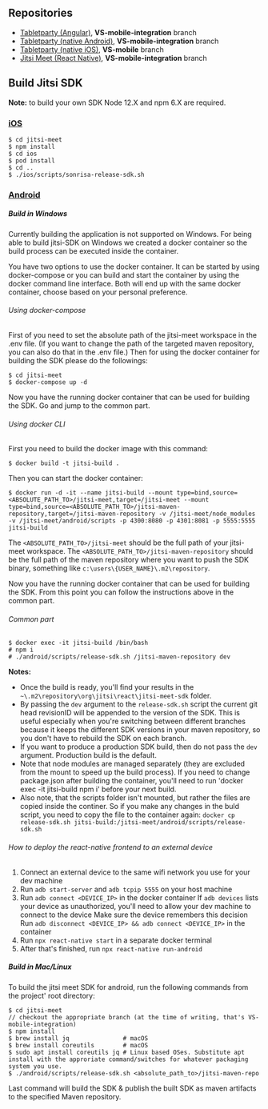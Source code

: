  ## Repositories
 - [Tabletparty (Angular)](https://bitbucket.org/cabidev/cabiofbiz/src/VS-mobile-integration/), **VS-mobile-integration** branch
 - [Tabletparty (native Android)](https://gitlab.int.sonrisa.hu/cabi/cabi-party-app-android), **VS-mobile-integration** branch
 - [Tabletparty (native iOS)](https://gitlab.int.sonrisa.hu/cabi/cabi-party-app-ios), **VS-mobile** branch
 - [Jitsi Meet (React Native)](https://github.com/molnartimi/jitsi-meet/tree/VS-mobile-integration), **VS-mobile-integration** branch

## Build Jitsi SDK
**Note:** to build your own SDK Node 12.X and npm 6.X are required.
### [iOS](https://jitsi.github.io/handbook/docs/dev-guide/dev-guide-ios-sdk)
 ```
 $ cd jitsi-meet
 $ npm install
 $ cd ios
 $ pod install
 $ cd ..
 $ ./ios/scripts/sonrisa-release-sdk.sh
 ```

### [Android](https://jitsi.github.io/handbook/docs/dev-guide/dev-guide-android-sdk)
##### Build in Windows
Currently building the application is not supported on Windows. 
For being able to build jitsi-SDK on Windows we created a docker container so the build process can be executed inside the container.

You have two options to use the docker container. It can be started by using docker-compose or you can build and start the container by using the docker command line interface. Both will end up with the same docker container, choose based on your personal preference. 

###### Using docker-compose
First of you need to set the absolute path of the jitsi-meet workspace in the .env file. (If you want to change the path of the targeted maven repository, you can also do that in the .env file.)
Then for using the docker container for building the SDK please do the followings:
```
$ cd jitsi-meet
$ docker-compose up -d
```
Now you have the running docker container that can be used for building the SDK. Go and jump to the common part.

###### Using docker CLI
First you need to build the docker image with this command:
```
$ docker build -t jitsi-build .
```
Then you can start the docker container:
```
$ docker run -d -it --name jitsi-build --mount type=bind,source=<ABSOLUTE_PATH_TO>/jitsi-meet,target=/jitsi-meet --mount type=bind,source=<ABSOLUTE_PATH_TO>/jitsi-maven-repository,target=/jitsi-maven-repository -v /jitsi-meet/node_modules -v /jitsi-meet/android/scripts -p 4300:8080 -p 4301:8081 -p 5555:5555 jitsi-build 
```
The `<ABSOLUTE_PATH_TO>/jitsi-meet` should be the full path of your jitsi-meet workspace. 
The `<ABSOLUTE_PATH_TO>/jitsi-maven-repository` should be the full path of the maven repository where you want to push the SDK binary, something like `c:\users\{USER_NAME}\.m2\repository`.

Now you have the running docker container that can be used for building the SDK. From this point you can follow the instructions above in the common part.

###### Common part

```
$ docker exec -it jitsi-build /bin/bash 
# npm i
# ./android/scripts/release-sdk.sh /jitsi-maven-repository dev
```

**Notes:**

 - Once the build is ready, you'll find your results in the `~\.m2\repository\org\jitsi\react\jitsi-meet-sdk` folder.
 - By passing the `dev` argument to the `release-sdk.sh` script the current git head revisionID will be appended to the version of the SDK. This is useful especially when you're switching between different branches because it keeps the different SDK versions in your maven repository, so you don't have to rebuild the SDK on each branch. 
 - If you want to produce a production SDK build, then do not pass the `dev` argument. Production build is the default. 
 - Note that node modules are managed separately (they are excluded from the mount to speed up the build process). If you need to change package.json after building the container, you'll need to run 'docker exec -it jitsi-build npm i' before your next build.
 - Also note, that the scripts folder isn't mounted, but rather the files are copied inside the continer. So if you make any changes in the buld script, you need to copy the file to the container again: `docker cp release-sdk.sh jitsi-build:/jitsi-meet/android/scripts/release-sdk.sh`

###### How to deploy the react-native frontend to an external device

1) Connect an external device to the same wifi network you use for your dev machine
2) Run `adb start-server` and `adb tcpip 5555` on your host machine
3) Run `adb connect <DEVICE_IP>` in the docker container
   If `adb devices` lists your device as unauthorized, you'll need to allow your dev machine to connect to the device
   Make sure the device remembers this decision
   Run `adb disconnect <DEVICE_IP> && adb connect <DEVICE_IP>` in the container
4) Run `npx react-native start` in a separate docker terminal
5) After that's finished, run `npx react-native run-android`

##### Build in Mac/Linux
To build the jitsi meet SDK for android, run the following commands from the project' root directory:
```
$ cd jitsi-meet
// checkout the appropriate branch (at the time of writing, that's VS-mobile-integration)
$ npm install
$ brew install jq               # macOS
$ brew install coreutils        # macOS
$ sudo apt install coreutils jq # Linux based OSes. Substitute apt install with the approriate command/switches for whatever packaging system you use.
$ ./android/scripts/release-sdk.sh <absolute_path_to>/jitsi-maven-repo
```

Last command will build the SDK & publish the built SDK as maven artifacts to the specified Maven repository.
